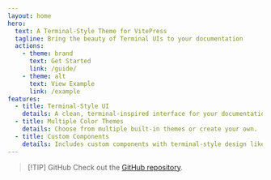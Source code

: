 ```yaml
---
layout: home
hero:
  text: A Terminal-Style Theme for VitePress
  tagline: Bring the beauty of Terminal UIs to your documentation
  actions:
    - theme: brand
      text: Get Started
      link: /guide/
    - theme: alt
      text: View Example
      link: /example
features:
  - title: Terminal-Style UI
    details: A clean, terminal-inspired interface for your documentation.
  - title: Multiple Color Themes
    details: Choose from multiple built-in themes or create your own.
  - title: Custom Components
    details: Includes custom components with terminal-style design like.
---
```


> [!TIP] GitHub
> Check out the [GitHub repository](https://github.com/enzonotario/vitepress-theme-tui).
